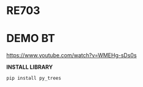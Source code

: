 # RE703

# DEMO BT
https://www.youtube.com/watch?v=WMEHg-sDs0s

**INSTALL LIBRARY**

```bash
pip install py_trees
```
